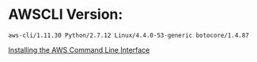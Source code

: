 # AWSCLI Version:
```
aws-cli/1.11.30 Python/2.7.12 Linux/4.4.0-53-generic botocore/1.4.87
```
[Installing the AWS Command Line Interface](http://docs.aws.amazon.com/cli/latest/userguide/installing.html)
